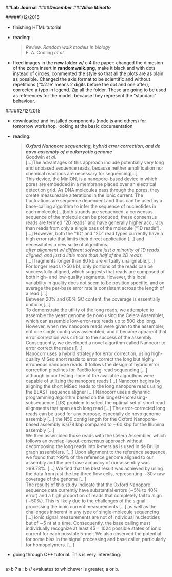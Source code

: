##**Lab Journal**
####**_December_**
###**_Alice Minotto_**

#####1/12/2015

* finishing HTML tutorial

* reading:
  >_Review. Random walk models in biology_  
  > E. A. Codling _et al._

* fixed images in the **new** folder w/ c 4 the paper: changed the dimesion of the zoom insert in **randomwalk.png**, make it black and with dots instead of circles, commented the style so that all the plots are as plain as possible. Changed the axis format to be scientific and without repetitions ('%2.1e' means 2 digits before the dot and one after), corrected a typo in legend. Zip all the folder. These are going to be used as references for the model, because they represent the "standard" behaviour.

#####2/12/2015

* downloaded and installed components (node.js and others) for tomorrow workshop, looking at the basic documentation

* reading:
  > **_Oxford Nanopore sequencing, hybrid error correction, and de novo assembly of a eukaryotic genome_**  
  > Goodwin _et al._  
  > [...]The advantages of this approach include potentially very long and unbiased sequence reads, because neither amplification nor chemical reactions are necessary for sequencing[...]  
  > This device, the MinION, is a nanopore-based device in which pores are embedded in a membrane placed over an electrical detection grid. As DNA molecules pass through the pores, they create measureable alterations in the ionic current. The fluctuations are sequence dependent and thus can be used by a base-calling algorithm to infer the sequence of nucleotides in each molecule[...]both strands are sequenced, a consensus sequence of the molecule can be produced; these consensus reads are termed “2D reads” and have generally higher accuracy than reads from only a single pass of the molecule (“1D reads”).[...]
  > However, both the “1D” and “2D” read types currently have a high error rate that limits their direct application [...] and necessitates a new suite of algorithms.  
  > _after alignment w/ different sofware just a minority of 1D reads aligned, and just a little more than half of the 2D reads_  
  > [...] fragments longer than 80 kb are virtually unalignable.[...]  
  > For longer reads (>50 kb), only portions of the reads can be successfully aligned, which suggests that reads are composed of both high- and low-quality segments. However, this local variability in quality does not seem to be position specific, and on average the per-base error rate is consistent across the length of a read [...]  
  > Between 20% and 60% GC content, the coverage is essentially uniform,[...]  
  > To demonstrate the utility of the long reads, we attempted to assemble the yeast genome de novo using the Celera Assembler, which can assemble low-error-rate reads up to 500 kbp long. However, when raw nanopore reads were given to the assembler, not one single contig was assembled, and it became apparent that error correction was critical to the success of the assembly. Consequently, we developed a novel algorithm called Nanocorr to error correct the reads [...]  
  > Nanocorr uses a hybrid strategy for error correction, using high-quality MiSeq short reads to error correct the long but highly erroneous nanopore reads. It follows the design of hybrid error correction pipelines for PacBio long-read sequencing [...] although in our testing none of the available algorithms were capable of utilizing the nanopore reads [...] Nanocorr begins by aligning the short MiSeq reads to the long nanopore reads using the BLAST sequence aligner [...] Nanocorr uses a dynamic programming algorithm based on the longest-increasing-subsequence (LIS) problem to select the optimal set of short read alignments that span each long read [...] The error-corrected long reads can be used for any purpose, especially de novo genome assembly [...] the N50 contig length for the Oxford Nanopore-based assembly is 678 kbp compared to ∼60 kbp for the Illumina assembly [...]  
  > We then assembled those reads with the Celera Assembler, which follows an overlap-layout-consensus approach without decomposing the long reads into k-mers as is used in de Bruijn graph assemblers. [...] Upon alignment to the reference sequence, we found that >99% of the reference genome aligned to our assembly and the per-base accuracy of our assembly was >99.78%. [...]  We find that the best result was achieved by using the data from just the top three flow cells, representing ∼30× raw coverage of the genome [...]  
  > The results of this study indicate that the Oxford Nanopore sequence data currently have substantial errors (∼5% to 40% error) and a high proportion of reads that completely fail to align (∼50%). This is likely due to the challenges of the signal processing the ionic current measurements [...] as well as the challenges inherent in any type of single-molecule sequencing [...] ionic signal measurements are not of individual nucleotides but of ∼5 nt at a time. Consequently, the base calling must individually recognize at least 45 = 1024 possible states of ionic current for each possible 5-mer. We also observed the potential for some bias in the signal processing and base caller, particularly for homopolymers. [...]

* going through C++ tutorial. This is very interesting:
  ```c++  
a>b ? a : b      // evaluates to whichever is greater, a or b. 
  ```
